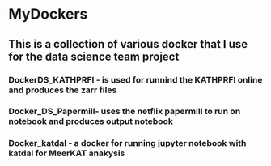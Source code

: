 # MyDockers

## This is a collection of various docker that I use for the data science team project

### DockerDS_KATHPRFI - is used for runnind the KATHPRFI online and produces the zarr files

### Docker_DS_Papermill- uses the netflix papermill to run on notebook and produces output notebook

### Docker_katdal - a docker for running jupyter notebook with katdal for MeerKAT anakysis
